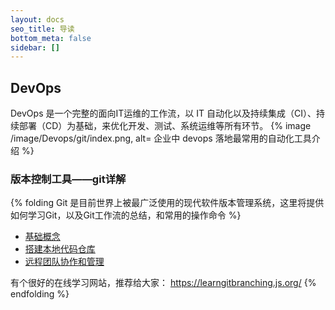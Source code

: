 ```yaml
---
layout: docs
seo_title: 导读
bottom_meta: false
sidebar: []
---
```


## DevOps
DevOps 是一个完整的面向IT运维的工作流，以 IT 自动化以及持续集成（CI）、持续部署（CD）为基础，来优化开发、测试、系统运维等所有环节。
{% image /image/Devops/git/index.png, alt= 企业中 devops 落地最常用的自动化工具介绍 %}
### 版本控制工具——git详解
{% folding Git 是目前世界上被最广泛使用的现代软件版本管理系统，这里将提供如何学习Git，以及Git工作流的总结，和常用的操作命令 %}
- [基础概念](/git/concept/)
- [搭建本地代码仓库](/git/local)
- [远程团队协作和管理](/git/remote)

有个很好的在线学习网站，推荐给大家： https://learngitbranching.js.org/
{% endfolding %}

